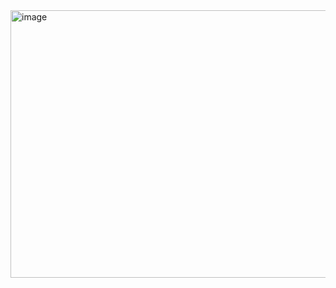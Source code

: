 <img width="772" height="428" alt="image" src="https://github.com/user-attachments/assets/8f60776b-3507-4f5a-9a18-03f770268150" />

